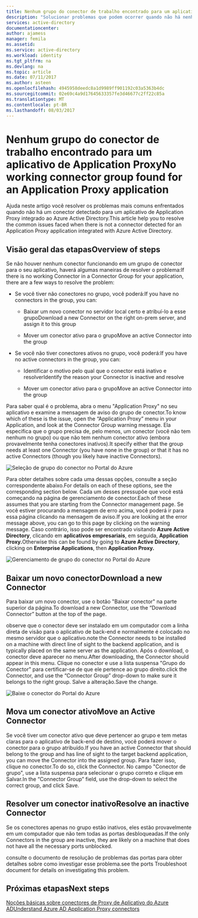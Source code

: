 ```yaml
---
title: Nenhum grupo do conector de trabalho encontrado para um aplicativo de Application Proxy | Microsoft Docs
description: "Solucionar problemas que podem ocorrer quando não há nenhum trabalho conector em um grupo de conector para seu aplicativo com o Application Proxy do Azure AD"
services: active-directory
documentationcenter: 
author: ajamess
manager: femila
ms.assetid: 
ms.service: active-directory
ms.workload: identity
ms.tgt_pltfrm: na
ms.devlang: na
ms.topic: article
ms.date: 07/11/2017
ms.author: asteen
ms.openlocfilehash: 4945958deedc8a1d9989ff901192c03a5363b4dc
ms.sourcegitcommit: 02e69c4a9d17645633357fe3d46677c2ff22c85a
ms.translationtype: MT
ms.contentlocale: pt-BR
ms.lasthandoff: 08/03/2017
---
```

# <a name="no-working-connector-group-found-for-an-application-proxy-application"></a><span data-ttu-id="9576e-103">Nenhum grupo do conector de trabalho encontrado para um aplicativo de Application Proxy</span><span class="sxs-lookup"><span data-stu-id="9576e-103">No working connector group found for an Application Proxy application</span></span>

<span data-ttu-id="9576e-104">Ajuda neste artigo você resolver os problemas mais comuns enfrentados quando não há um conector detectado para um aplicativo de Application Proxy integrado ao Azure Active Directory.</span><span class="sxs-lookup"><span data-stu-id="9576e-104">This article help you to resolve the common issues faced when there is not a connector detected for an Application Proxy application integrated with Azure Active Directory.</span></span>

## <a name="overview-of-steps"></a><span data-ttu-id="9576e-105">Visão geral das etapas</span><span class="sxs-lookup"><span data-stu-id="9576e-105">Overview of steps</span></span>
<span data-ttu-id="9576e-106">Se não houver nenhum conector funcionando em um grupo de conector para o seu aplicativo, haverá algumas maneiras de resolver o problema:</span><span class="sxs-lookup"><span data-stu-id="9576e-106">If there is no working Connector in a Connector Group for your application, there are a few ways to resolve the problem:</span></span>

-   <span data-ttu-id="9576e-107">Se você tiver não conectores no grupo, você poderá:</span><span class="sxs-lookup"><span data-stu-id="9576e-107">If you have no connectors in the group, you can:</span></span>

    -   <span data-ttu-id="9576e-108">Baixar um novo conector no servidor local certo e atribuí-lo a esse grupo</span><span class="sxs-lookup"><span data-stu-id="9576e-108">Download a new Connector on the right on-prem server, and assign it to this group</span></span>

    -   <span data-ttu-id="9576e-109">Mover um conector ativo para o grupo</span><span class="sxs-lookup"><span data-stu-id="9576e-109">Move an active Connector into the group</span></span>

-   <span data-ttu-id="9576e-110">Se você não tiver conectores ativos no grupo, você poderá:</span><span class="sxs-lookup"><span data-stu-id="9576e-110">If you have no active connectors in the group, you can:</span></span>

    -   <span data-ttu-id="9576e-111">Identificar o motivo pelo qual que o conector está inativo e resolver</span><span class="sxs-lookup"><span data-stu-id="9576e-111">Identify the reason your Connector is inactive and resolve</span></span>

    -   <span data-ttu-id="9576e-112">Mover um conector ativo para o grupo</span><span class="sxs-lookup"><span data-stu-id="9576e-112">Move an active Connector into the group</span></span>

<span data-ttu-id="9576e-113">Para saber qual é o problema, abra o menu "Application Proxy" no seu aplicativo e examine a mensagem de aviso do grupo de conector.</span><span class="sxs-lookup"><span data-stu-id="9576e-113">To know which of these is the issue, open the “Application Proxy” menu in your Application, and look at the Connector Group warning message.</span></span> <span data-ttu-id="9576e-114">Ela especifica que o grupo precisa de, pelo menos, um conector (você não tem nenhum no grupo) ou que não tem nenhum conector ativo (embora provavelmente tenha conectores inativos).</span><span class="sxs-lookup"><span data-stu-id="9576e-114">It specify either that the group needs at least one Connector (you have none in the group) or that it has no active Connectors (though you likely have inactive Connectors).</span></span>

   ![Seleção de grupo do conector no Portal do Azure](./media/application-proxy-connectivity-no-working-connector/no-active-connector.png)

<span data-ttu-id="9576e-116">Para obter detalhes sobre cada uma dessas opções, consulte a seção correspondente abaixo.</span><span class="sxs-lookup"><span data-stu-id="9576e-116">For details on each of these options, see the corresponding section below.</span></span> <span data-ttu-id="9576e-117">Cada um desses pressupõe que você está começando na página de gerenciamento de conector.</span><span class="sxs-lookup"><span data-stu-id="9576e-117">Each of these assumes that you are starting from the Connector management page.</span></span> <span data-ttu-id="9576e-118">Se você estiver procurando a mensagem de erro acima, você poderá ir para essa página clicando na mensagem de aviso.</span><span class="sxs-lookup"><span data-stu-id="9576e-118">If you are looking at the error message above, you can go to this page by clicking on the warning message.</span></span> <span data-ttu-id="9576e-119">Caso contrário, isso pode ser encontrado visitando **Azure Active Directory**, clicando em **aplicativos empresariais**, em seguida, **Application Proxy.**</span><span class="sxs-lookup"><span data-stu-id="9576e-119">Otherwise this can be found by going to **Azure Active Directory**, clicking on **Enterprise Applications**, then **Application Proxy.**</span></span>

   ![Gerenciamento de grupo do conector no Portal do Azure](./media/application-proxy-connectivity-no-working-connector/app-proxy.png)

## <a name="download-a-new-connector"></a><span data-ttu-id="9576e-121">Baixar um novo conector</span><span class="sxs-lookup"><span data-stu-id="9576e-121">Download a new Connector</span></span>

<span data-ttu-id="9576e-122">Para baixar um novo conector, use o botão "Baixar conector" na parte superior da página.</span><span class="sxs-lookup"><span data-stu-id="9576e-122">To download a new Connector, use the “Download Connector” button at the top of the page.</span></span>

<span data-ttu-id="9576e-123">observe que o conector deve ser instalado em um computador com a linha direta de visão para o aplicativo de back-end e normalmente é colocado no mesmo servidor que o aplicativo.</span><span class="sxs-lookup"><span data-stu-id="9576e-123">note the Connector needs to be installed on a machine with direct line of sight to the backend application, and is typically placed on the same server as the application.</span></span> <span data-ttu-id="9576e-124">Após o download, o conector deve aparecer no menu.</span><span class="sxs-lookup"><span data-stu-id="9576e-124">After downloading, the Connector should appear in this menu.</span></span> <span data-ttu-id="9576e-125">Clique no conector e use a lista suspensa "Grupo do Conector" para certificar-se de que ele pertence ao grupo direito.</span><span class="sxs-lookup"><span data-stu-id="9576e-125">click the Connector, and use the “Connector Group” drop-down to make sure it belongs to the right group.</span></span> <span data-ttu-id="9576e-126">Salve a alteração.</span><span class="sxs-lookup"><span data-stu-id="9576e-126">Save the change.</span></span>

   ![Baixe o conector do Portal do Azure](./media/application-proxy-connectivity-no-working-connector/download-connector.png)
   
## <a name="move-an-active-connector"></a><span data-ttu-id="9576e-128">Mova um conector ativo</span><span class="sxs-lookup"><span data-stu-id="9576e-128">Move an Active Connector</span></span>

<span data-ttu-id="9576e-129">Se você tiver um conector ativo que deve pertencer ao grupo e tem metas claras para o aplicativo de back-end de destino, você poderá mover o conector para o grupo atribuído.</span><span class="sxs-lookup"><span data-stu-id="9576e-129">If you have an active Connector that should belong to the group and has line of sight to the target backend application, you can move the Connector into the assigned group.</span></span> <span data-ttu-id="9576e-130">Para fazer isso, clique no conector.</span><span class="sxs-lookup"><span data-stu-id="9576e-130">To do so, click the Connector.</span></span> <span data-ttu-id="9576e-131">No campo "Conector de grupo", use a lista suspensa para selecionar o grupo correto e clique em Salvar.</span><span class="sxs-lookup"><span data-stu-id="9576e-131">In the “Connector Group” field, use the drop-down to select the correct group, and click Save.</span></span>

## <a name="resolve-an-inactive-connector"></a><span data-ttu-id="9576e-132">Resolver um conector inativo</span><span class="sxs-lookup"><span data-stu-id="9576e-132">Resolve an inactive Connector</span></span>

<span data-ttu-id="9576e-133">Se os conectores apenas no grupo estão inativos, eles estão provavelmente em um computador que não tem todas as portas desbloqueadas.</span><span class="sxs-lookup"><span data-stu-id="9576e-133">If the only Connectors in the group are inactive, they are likely on a machine that does not have all the necessary ports unblocked.</span></span>

<span data-ttu-id="9576e-134">consulte o documento de resolução de problemas das portas para obter detalhes sobre como investigar esse problema.</span><span class="sxs-lookup"><span data-stu-id="9576e-134">see the ports Troubleshoot document for details on investigating this problem.</span></span>

## <a name="next-steps"></a><span data-ttu-id="9576e-135">Próximas etapas</span><span class="sxs-lookup"><span data-stu-id="9576e-135">Next steps</span></span>
[<span data-ttu-id="9576e-136">Noções básicas sobre conectores de Proxy de Aplicativo do Azure AD</span><span class="sxs-lookup"><span data-stu-id="9576e-136">Understand Azure AD Application Proxy connectors</span></span>](application-proxy-understand-connectors.md)


